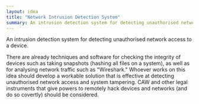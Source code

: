 ```yaml
---
layout: idea
title: "Network Intrusion Detection System"
summary: An intrusion detection system for detecting unauthorised network access to a device.
---
```


An intrusion detection system for detecting unauthorised network access to a device.

There are already techniques and software for checking the integrity of devices such as taking snapshots (hashing all files on a system), as well as for analysing network traffic such as "Wireshark." Whoever works on this idea should develop a workable solution that is effective at detecting unauthorised network access and system tampering. CAW and other legal instruments that give powers to remotely hack devices and networks (and do so covertly) should be considered.
